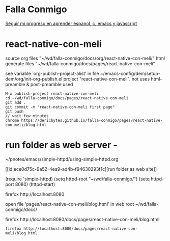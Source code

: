 # Falla Conmigo

[Seguir mi progreso en aprender espanol, c, emacs y javascript](https://dericbytes.github.io/falla-conmigo/index.html)




# react-native-con-meli


source org files
"~/wd/falla-conmigo/docs/org/react-native-con-meli/"
html generate files
"~/wd/falla-conmigo/docs/pages/react-native-con-meli"

see variable  `org-publish-project-alist' in file ~/emacs-config/dem/setup-dem/org/init-org-publish.el
project "react-native-con-meli". not uses html-preamble & post-preamble used

	M-x publish-project react-native-con-meli
	cd ~/wd/falla-conmigo/docs/pages/react-native-con-meli
	git add .
	git commit -m "react-native-con-meli first page"
    git push
	// wait few minutes
	chrome https://dericbytes.github.io/falla-conmigo/pages/react-native-con-meli/blog.html


# run folder as web server -

~/pnotes/emacs/simple-httpd/using-simple-httpd.org

[[id:ece0d75c-9a52-4ea9-ad4b-f94630293f1c][run folder as web site]]




(require 'simple-httpd)
(setq httpd-root "~/wd/falla-conmigo/")
(setq httpd-port 8080)
(httpd-start)






firefox http://localhost:8080

open file 'pages/react-native-con-meli/blog.html' in web root ~/wd/falla-conmigo/docs/

firefox http://localhost:8080/docs/pages/react-native-con-meli/blog.html




    firefox http://localhost:8080/docs/pages/react-native-con-meli/blog.html
